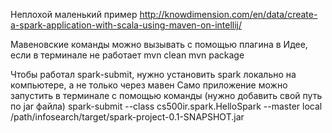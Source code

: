 Неплохой маленький пример
http://knowdimension.com/en/data/create-a-spark-application-with-scala-using-maven-on-intellij/

Мавеновские команды можно вызывать с помощью плагина в Идее, если в терминале не работает
mvn clean
mvn package

Чтобы работал spark-submit, нужно установить spark локально на компьютере, а не только через мавен
Само приложение можно запустить в терминале с помощью команды (нужно добавить свой путь по jar файла)
spark-submit --class cs500ir.spark.HelloSpark --master local /path/infosearch/target/spark-project-0.1-SNAPSHOT.jar